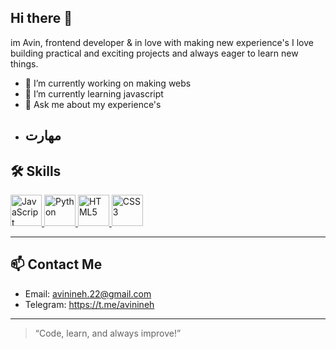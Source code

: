 ## Hi there 👋

im Avin, frontend developer & in love with making new experience's
I love building practical and exciting projects and always eager to learn new things.


- 🔭 I’m currently working on making webs
- 🌱 I’m currently learning javascript
- 💬 Ask me about my experience's
- ## مهارت‌
## 🛠 Skills

<p>
  <a href="https://developer.mozilla.org/en-US/docs/Web/JavaScript" target="_blank" title="JavaScript">
    <img src="https://cdn.jsdelivr.net/gh/devicons/devicon/icons/javascript/javascript-original.svg" alt="JavaScript" width="50" height="50"/>
  </a>
  <a href="https://www.python.org/" target="_blank" title="Python">
    <img src="https://cdn.jsdelivr.net/gh/devicons/devicon/icons/python/python-original.svg" alt="Python" width="50" height="50"/>
  </a>
  <a href="https://developer.mozilla.org/en-US/docs/Web/HTML" target="_blank" title="HTML5">
    <img src="https://cdn.jsdelivr.net/gh/devicons/devicon/icons/html5/html5-original.svg" alt="HTML5" width="50" height="50"/>
  </a>
  <a href="https://developer.mozilla.org/en-US/docs/Web/CSS" target="_blank" title="CSS3">
    <img src="https://cdn.jsdelivr.net/gh/devicons/devicon/icons/css3/css3-original.svg" alt="CSS3" width="50" height="50"/>
  </a>
</p>

---

## 📫 Contact Me

- Email: avinineh.22@gmail.com
- Telegram: https://t.me/avinineh

---

> “Code, learn, and always improve!”

